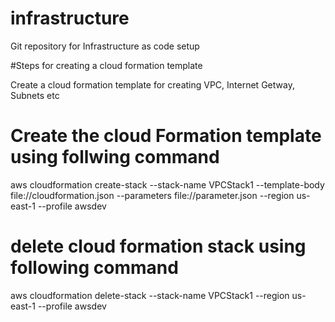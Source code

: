 # infrastructure
Git repository for Infrastructure as code setup

#Steps for creating a cloud formation template

Create a cloud formation template for creating VPC, Internet Getway, Subnets etc

# Create the cloud Formation template using follwing command

aws cloudformation create-stack --stack-name VPCStack1 --template-body file://cloudformation.json --parameters file://parameter.json --region us-east-1 --profile awsdev

# delete cloud formation stack using following command

aws cloudformation delete-stack --stack-name VPCStack1 --region us-east-1 --profile awsdev


